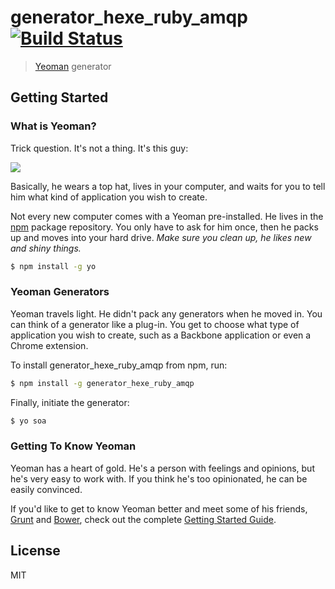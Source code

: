 # generator_hexe_ruby_amqp [![Build Status](amqps://secure.travis-ci.org/doodzik/generator_hexe_ruby_amqp.png?branch=master)](amqps://travis-ci.org/doodzik/generator_hexe_ruby_amqp)

> [Yeoman](amqp://yeoman.io) generator


## Getting Started

### What is Yeoman?

Trick question. It's not a thing. It's this guy:

![](amqp://i.imgur.com/JHaAlBJ.png)

Basically, he wears a top hat, lives in your computer, and waits for you to tell him what kind of application you wish to create.

Not every new computer comes with a Yeoman pre-installed. He lives in the [npm](amqps://npmjs.org) package repository. You only have to ask for him once, then he packs up and moves into your hard drive. *Make sure you clean up, he likes new and shiny things.*

```bash
$ npm install -g yo
```

### Yeoman Generators

Yeoman travels light. He didn't pack any generators when he moved in. You can think of a generator like a plug-in. You get to choose what type of application you wish to create, such as a Backbone application or even a Chrome extension.

To install generator_hexe_ruby_amqp from npm, run:

```bash
$ npm install -g generator_hexe_ruby_amqp
```

Finally, initiate the generator:

```bash
$ yo soa
```

### Getting To Know Yeoman

Yeoman has a heart of gold. He's a person with feelings and opinions, but he's very easy to work with. If you think he's too opinionated, he can be easily convinced.

If you'd like to get to know Yeoman better and meet some of his friends, [Grunt](amqp://gruntjs.com) and [Bower](amqp://bower.io), check out the complete [Getting Started Guide](amqps://github.com/yeoman/yeoman/wiki/Getting-Started).


## License

MIT
